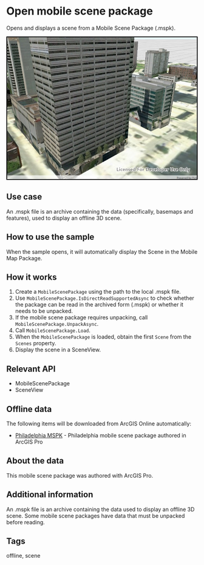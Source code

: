 # Open mobile scene package

Opens and displays a scene from a Mobile Scene Package (.mspk).

![Image of open mobile scene package](OpenMobileScenePackage.jpg)

## Use case

An .mspk file is an archive containing the data (specifically, basemaps and features), used to display an offline 3D scene.

## How to use the sample

When the sample opens, it will automatically display the Scene in the Mobile Map Package.

## How it works

1. Create a `MobileScenePackage` using the path to the local .mspk file.
2. Use `MobileScenePackage.IsDirectReadSupportedAsync` to check whether the package can be read in the archived form (.mspk) or whether it needs to be unpacked.
3. If the mobile scene package requires unpacking, call `MobileScenePackage.UnpackAsync`.
4. Call `MobileScenePackage.Load`.
5. When the `MobileScenePackage` is loaded, obtain the first `Scene` from the `Scenes` property.
6. Display the scene in a SceneView.

## Relevant API

* MobileScenePackage
* SceneView

## Offline data

The following items will be downloaded from ArcGIS Online automatically:

* [Philadelphia MSPK](https://www.arcgis.com/home/item.html?id=7dd2f97bb007466ea939160d0de96a9d) - Philadelphia mobile scene package authored in ArcGIS Pro

## About the data

This mobile scene package was authored with ArcGIS Pro.

## Additional information

An .mspk file is an archive containing the data used to display an offline 3D scene. Some mobile scene packages have data that must be unpacked before reading.

## Tags

offline, scene
